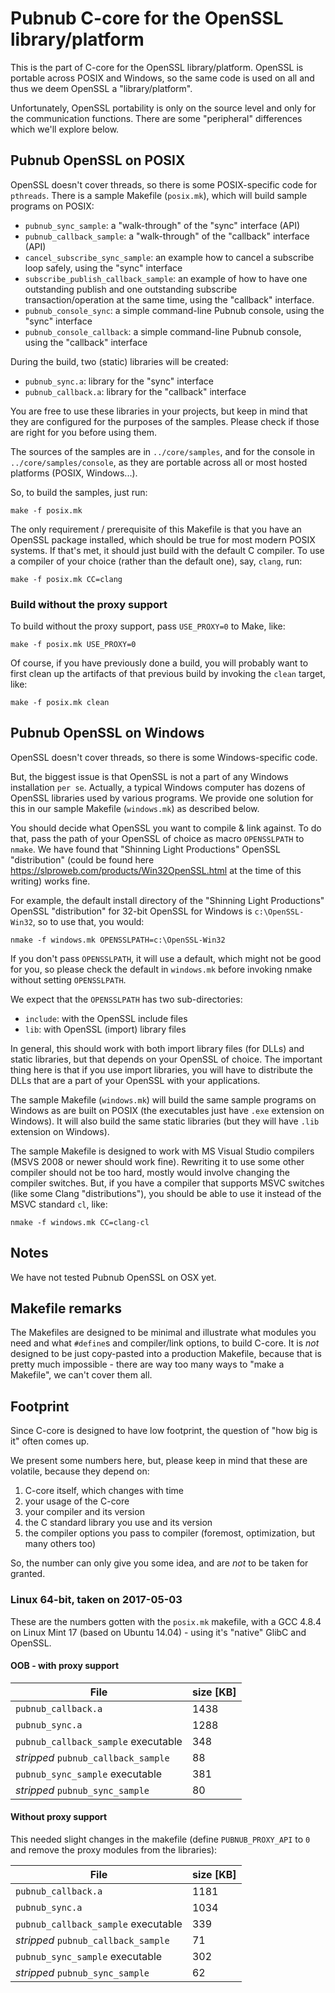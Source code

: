 # Pubnub C-core for the OpenSSL library/platform

This is the part of C-core for the OpenSSL library/platform.  OpenSSL
is portable across POSIX and Windows, so the same code is used on all
and thus we deem OpenSSL a "library/platform".

Unfortunately, OpenSSL portability is only on the source level and
only for the communication functions. There are some "peripheral" 
differences which we'll explore below.


## Pubnub OpenSSL on POSIX

OpenSSL doesn't cover threads, so there is some POSIX-specific code
for `pthreads`. There is a sample Makefile (`posix.mk`), which will 
build sample programs on  POSIX:

- `pubnub_sync_sample`: a "walk-through" of the "sync" interface (API)
- `pubnub_callback_sample`: a "walk-through" of the "callback"
	interface (API)
- `cancel_subscribe_sync_sample`: an example how to cancel a subscribe
  loop safely, using the "sync" interface
- `subscribe_publish_callback_sample`: an example of how to have one
  outstanding publish and one outstanding subscribe transaction/operation
  at the same time, using the "callback" interface.
- `pubnub_console_sync`: a simple command-line Pubnub console, using
  the "sync" interface
- `pubnub_console_callback`: a simple command-line Pubnub console, using
  the "callback" interface

During the build, two (static) libraries will be created:

- `pubnub_sync.a`: library for the "sync" interface
- `pubnub_callback.a`: library for the "callback" interface

You are free to use these libraries in your projects, but keep in mind
that they are configured for the purposes of the samples. Please check
if those are right for you before using them.


The sources of the samples are in `../core/samples`, and for the
console in `../core/samples/console`, as they are portable across all
or most hosted platforms (POSIX, Windows...).

So, to build the samples, just run:

	make -f posix.mk
	
The only requirement / prerequisite of this Makefile is that you have
an OpenSSL package installed, which should be true for most modern
POSIX systems. If that's met, it should just build with the default C
compiler. To use a compiler of your choice (rather than the default
one), say, `clang`, run:

	make -f posix.mk CC=clang

### Build without the proxy support

To build without the proxy support, pass `USE_PROXY=0` to Make, like:

    make -f posix.mk USE_PROXY=0

Of course, if you have previously done a build, you will probably want
to first clean up the artifacts of that previous build by invoking the
`clean` target, like:

	make -f posix.mk clean


## Pubnub OpenSSL on Windows

OpenSSL doesn't cover threads, so there is some Windows-specific code. 

But, the biggest issue is that OpenSSL is not a part of any Windows installation
`per se`. Actually, a typical Windows computer has dozens of OpenSSL libraries
used by various programs. We provide one solution for this in our sample
Makefile (`windows.mk`) as described below.

You should decide what OpenSSL you want to compile & link against. To do
that, pass the path of your OpenSSL of choice as macro `OPENSSLPATH` to
`nmake`. We have found that "Shinning Light Productions" OpenSSL "distribution"
(could be found here https://slproweb.com/products/Win32OpenSSL.html
at the time of this writing) works fine.

For example, the default install directory of the "Shinning Light Productions" 
OpenSSL "distribution" for 32-bit OpenSSL for Windows is 
`c:\OpenSSL-Win32`, so to use that, you would:

	nmake -f windows.mk OPENSSLPATH=c:\OpenSSL-Win32

If you don't pass `OPENSSLPATH`, it will use a default, which might not be
good for you, so please check the default in `windows.mk` before invoking 
nmake without setting `OPENSSLPATH`.

We expect that the `OPENSSLPATH` has two sub-directories:

- `include`: with the OpenSSL include files
- `lib`: with OpenSSL (import) library files

In general, this should work with both import library files (for DLLs) and
static libraries, but that depends on your OpenSSL of choice. The important
thing here is that if you use import libraries, you will have to distribute
the DLLs that are a part of your OpenSSL with your applications.
	
The sample Makefile (`windows.mk`) will build the same sample 
programs on Windows as are built on POSIX (the executables just have 
`.exe` extension on Windows). It will also build the same static
libraries (but they will have `.lib` extension on Windows).

The sample Makefile is designed to work with MS Visual Studio compilers
(MSVS 2008 or newer should work fine). Rewriting it to use some other
compiler should not be too hard, mostly would involve changing the compiler
switches. But, if you have a compiler that supports MSVC switches
(like some Clang "distributions"), you should be able to use it instead
of the MSVC standard  `cl`, like:

	nmake -f windows.mk CC=clang-cl

## Notes

We have not tested Pubnub OpenSSL on OSX yet.

## Makefile remarks

The Makefiles are designed to be minimal and illustrate what modules
you need and what `#define`s and compiler/link options, to build
C-core. It is _not_ designed to be just copy-pasted into a production
Makefile, because that is pretty much impossible - there are way too
many ways to "make a Makefile", we can't cover them all.

## Footprint

Since C-core is designed to have low footprint, the question of
"how big is it" often comes up.

We present some numbers here, but, please keep in mind that these
are volatile, because they depend on:

1. C-core itself, which changes with time
2. your usage of the C-core
3. your compiler and its version
4. the C standard library you use and its version
5. the compiler options you pass to compiler (foremost, optimization, but many others too)

So, the number can only give you some idea, and are _not_ to be taken
for granted.

### Linux 64-bit, taken on 2017-05-03

These are the numbers gotten with the `posix.mk` makefile, with a GCC
4.8.4 on Linux Mint 17 (based on Ubuntu 14.04) - using it's "native"
GlibC and OpenSSL.

#### OOB - with proxy support

File | size [KB]
-----|-------------------
`pubnub_callback.a` | 1438
`pubnub_sync.a` | 1288
`pubnub_callback_sample` executable | 348
_stripped_ `pubnub_callback_sample` | 88
`pubnub_sync_sample` executable | 381
_stripped_ `pubnub_sync_sample` | 80

#### Without proxy support

This needed slight changes in the makefile (define `PUBNUB_PROXY_API` to `0`
and remove the proxy modules from the libraries):

File | size [KB]
-----|-------------------
`pubnub_callback.a` | 1181
`pubnub_sync.a` | 1034
`pubnub_callback_sample` executable | 339
_stripped_ `pubnub_callback_sample` | 71
`pubnub_sync_sample` executable | 302
_stripped_ `pubnub_sync_sample` | 62
